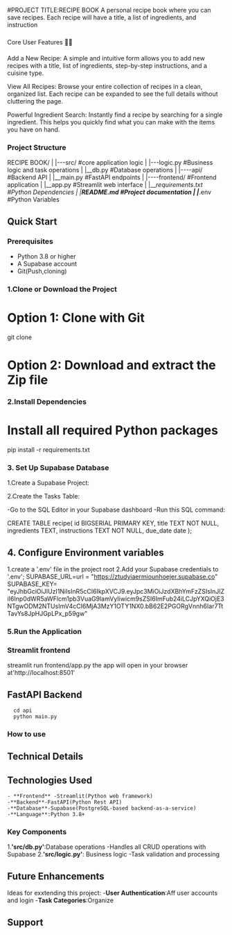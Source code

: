 #PROJECT TITLE:RECIPE BOOK
A personal recipe book where you can save recipes. Each recipe will have a title, a list of ingredients, and instruction

#####
Core User Features 🧑‍🍳
####
Add a New Recipe: A simple and intuitive form allows you to add new recipes with a title, list of ingredients, step-by-step instructions, and a cuisine type.

View All Recipes: Browse your entire collection of recipes in a clean, organized list. Each recipe can be expanded to see the full details without cluttering the page.

Powerful Ingredient Search: Instantly find a recipe by searching for a single ingredient. This helps you quickly find what you can make with the items you have on hand.
### Project Structure

RECIPE BOOK/
|
|---src/          #core application logic
|   |---logic.py  #Business logic and task
operations
|  |__db.py       #Database operations
|
|----api/         #Backend API
|    |__main.py   #FastAPI endpoints
|
|----frontend/    #Frontend application
|     |__app.py   #Streamlit web interface
|
|___requirements.txt  #Python Dependencies
|
|___README.md   #Project documentation
|
|____.env      #Python Variables

## Quick Start

### Prerequisites

- Python 3.8  or higher
- A Supabase account
- Git(Push,cloning)
  
### 1.Clone or Download the Project
# Option 1: Clone with Git
git clone <repository-url>

# Option 2: Download and extract the Zip file

### 2.Install Dependencies

# Install all required Python packages
pip install -r requirements.txt

### 3. Set Up Supabase Database

1.Create a Supabase Project:

2.Create the Tasks Table:
 
  -Go to the SQL Editor in your Supabase
  dashboard
  -Run this SQL command:

  CREATE TABLE recipe(
       id BIGSERIAL PRIMARY KEY,
       title TEXT NOT NULL,
       ingredients TEXT,
       instructions TEXT NOT NULL,
       due_date date
  );

   ## 4. Configure Environment variables
   1.create a '.env' file in the project root
   2.Add your Supabase credentials to '.env';
   SUPABASE_URL=url = "https://ztudyiaermiounhoejer.supabase.co"
   SUPABASE_KEY= "eyJhbGciOiJIUzI1NiIsInR5cCI6IkpXVCJ9.eyJpc3MiOiJzdXBhYmFzZSIsInJlZiI6Inp0dWR5aWFlcm1pb3VuaG9lamVyIiwicm9sZSI6ImFub24iLCJpYXQiOjE3NTgwODM2NTUsImV4cCI6MjA3MzY1OTY1NX0.bB62E2PGORgVnnh6Iar7TtTavYs8JpHJGpLPx_p59gw"
   ### 5.Run the Application

   ### Streamlit frontend
   streamlit run frontend/app.py
   the app will open in your browser at'http://localhost:8501'
   ## FastAPI  Backend
      cd api
      python main.py

  ### How to use

  ## Technical Details

  ## Technologies Used
    - **Frontend** -Streamlit(Python web framework)
    -**Backend**-FastAPI(Python Rest API)
    -**Database**-Supabase(PostgreSQL-based backend-as-a-service)
    -**Language**:Python 3.8+
### Key Components
 1.**'src/db.py'**:Database operations
    -Handles all CRUD operations with Supabase
  2.**'src/logic.py'**: Business logic 
  -Task validation and processing
  ## Future Enhancements
  Ideas for exxtending this project:
-**User Authentication**:Aff user accounts and login
-**Task Categories**:Organize 
## Support